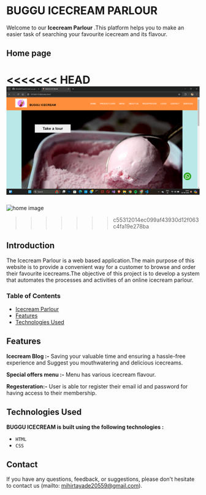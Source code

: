   # BUGGU ICECREAM PARLOUR

  Welcome to our **Icecream Parlour** .This platform helps you to make an easier task of searching your favourite icecream and its flavour.


## Home page 
<<<<<<< HEAD
![home image](homepageimg.png)
=======
![home image](img.png)
>>>>>>> c55312014ec099af43930d12f063c4fa19e278ba




## Introduction
The Icecream Parlour is a web based application.The main purpose of this
website is to provide a convenient way for a customer to browse and order their favourite icecreams.The objective of this project is to develop a system that automates the processes and activities of an online icecream parlour. 

### Table of Contents

- [Icecream Parlour]()
- [Features](#features)
- [Technologies Used](#technologies-used)

## Features


**Icecream Blog :-** Saving your valuable time and ensuring a hassle-free experience and Suggest you mouthwatering and delicious icecreams.

**Special offers menu :-** Menu has various icecream flavour.

**Regesteration:-** User is able tor register their email id and password for having access to their membership.

## Technologies Used

  **BUGGU ICECREAM is built using the following technologies :**

- ```HTML```
- ```CSS```

## Contact
If you have any questions, feedback, or suggestions, please don't hesitate to contact us 
(mailto: mihirtayade20559@gmail.com).
